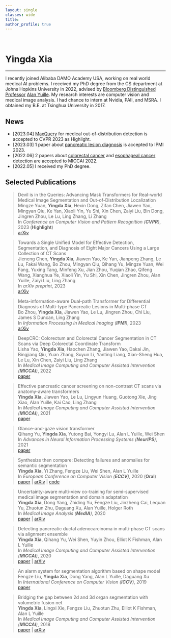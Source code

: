 ```yaml
---
layout: single
classes: wide
title:
author_profile: true
---
```


&nbsp;
# Yingda Xia
---

I recently joined Alibaba DAMO Academy USA, working on real world medical AI problems. I received my PhD degree from the CS department at Johns Hopkins University in 2022, advised by [Bloomberg Distinguished Professor](https://en.wikipedia.org/wiki/Bloomberg_Distinguished_Professorships) [Alan Yuille](https://cs.jhu.edu/~ayuille/). My research interests are computer vision and medical image analysis. I had chance to intern at Nvidia, PAII, and MSRA. I obtained my B.E. at Tsinghua University in 2017.


## News

- \[2023.04\] [MaxQuery](https://arxiv.org/abs/2304.00212) for medical out-of-distribution detection is accepted to CVPR 2023 as Highlight.
- \[2023.03\] 1 paper about [pancreatic lesion diagnosis](https://arxiv.org/abs/2303.00942) is accepted to IPMI 2023.
- \[2022.06\] 2 papers about [colorectal cancer](https://link.springer.com/chapter/10.1007/978-3-031-16437-8_54) and [esophageal cancer](https://link.springer.com/chapter/10.1007/978-3-031-16437-8_33) detection are accepted to MICCAI 2022.
- \[2022.05\] I received my PhD degree.

## Selected Publications

> Devil is in the Queries: Advancing Mask Transformers for Real-world Medical Image Segmentation and Out-of-Distribution Localization  
> Mingze Yuan, **Yingda Xia**, Hexin Dong, Zifan Chen, Jiawen Yao, Mingyan Qiu, Ke Yan, Xiaoli Yin, Yu Shi, Xin Chen, Zaiyi Liu, Bin Dong, Jingren Zhou, Le Lu, Ling Zhang, Li Zhang  
> In *Conference on Computer Vision and Pattern Recognition (**CVPR**)*, 2023 (**Highlight**)  
> [arXiv](https://arxiv.org/abs/2304.00212)  

> Towards a Single Unified Model for Effective Detection, Segmentation, and Diagnosis of Eight Major Cancers Using a Large Collection of CT Scans  
> Jieneng Chen, **Yingda Xia**, Jiawen Yao, Ke Yan, Jianpeng Zhang, Le Lu, Fakai Wang, Bo Zhou, Mingyan Qiu, Qihang Yu, Mingze Yuan, Wei Fang, Yuxing Tang, Minfeng Xu, Jian Zhou, Yuqian Zhao, Qifeng Wang, Xianghua Ye, Xiaoli Yin, Yu Shi, Xin Chen, Jingren Zhou, Alan Yuille, Zaiyi Liu, Ling Zhang  
> In *arXiv preprint*, 2023  
> [arXiv](https://arxiv.org/abs/2301.12291)  

> Meta-information-aware Dual-path Transformer for Differential Diagnosis of Multi-type Pancreatic Lesions in Multi-phase CT  
> Bo Zhou, **Yingda Xia**, Jiawen Yao, Le Lu, Jingren Zhou, Chi Liu, James S Duncan, Ling Zhang  
> In *Information Processing In Medical Imaging (**IPMI**)*, 2023  
> [arXiv](https://arxiv.org/abs/2303.00942)  

> DeepCRC: Colorectum and Colorectal Cancer Segmentation in CT Scans via Deep Colorectal Coordinate Transform  
> Lisha Yao, **Yingda Xia**, Haochen Zhang, Jiawen Yao, Dakai Jin, Bingjiang Qiu, Yuan Zhang, Suyun Li, Yanting Liang, Xian-Sheng Hua, Le Lu, Xin Chen, Zaiyi Liu, Ling Zhang  
> In *Medical Image Computing and Computer Assisted Intervention (**MICCAI**)*, 2022  
> [paper](https://link.springer.com/chapter/10.1007/978-3-031-16437-8_54)  

> Effective pancreatic cancer screening on non-contrast CT scans via anatomy-aware transformers  
> **Yingda Xia**, Jiawen Yao, Le Lu, Lingyun Huang, Guotong Xie, Jing Xiao, Alan Yuille, Kai Cao, Ling Zhang  
> In *Medical Image Computing and Computer Assisted Intervention (**MICCAI**)*, 2021  
> [paper](https://link.springer.com/chapter/10.1007/978-3-030-87240-3_25)  

> Glance-and-gaze vision transformer  
> Qihang Yu, **Yingda Xia**, Yutong Bai, Yongyi Lu, Alan L Yuille, Wei Shen  
> In *Advances in Neural Information Processing Systems (**NeurIPS**)*, 2021  
> [paper](https://proceedings.neurips.cc/paper/2021/file/6c524f9d5d7027454a783c841250ba71-Paper.pdf)  

> Synthesize then compare: Detecting failures and anomalies for semantic segmentation  
> **Yingda Xia**, Yi Zhang, Fengze Liu, Wei Shen, Alan L Yuille  
> In *European Conference on Computer Vision (**ECCV**)*, 2020 (**Oral**)  
> [paper](https://link.springer.com/chapter/10.1007/978-3-030-58452-8_9) | [arXiv](https://arxiv.org/abs/2003.08440) | [code](https://github.com/YingdaXia/SynthCP)  

> Uncertainty-aware multi-view co-training for semi-supervised medical image segmentation and domain adaptation  
> **Yingda Xia**, Dong Yang, Zhiding Yu, Fengze Liu, Jinzheng Cai, Lequan Yu, Zhuotun Zhu, Daguang Xu, Alan Yuille, Holger Roth  
> In *Medical Image Analysis (**MedIA**)*, 2020  
> [paper](https://www.sciencedirect.com/science/article/abs/pii/S1361841520301304) | [arXiv](https://arxiv.org/abs/2006.16806)  

> Detecting pancreatic ductal adenocarcinoma in multi-phase CT scans via alignment ensemble  
> **Yingda Xia**, Qihang Yu, Wei Shen, Yuyin Zhou, Elliot K Fishman, Alan L Yuille  
> In *Medical Image Computing and Computer Assisted Intervention (**MICCAI**)*, 2020   
> [paper](https://link.springer.com/chapter/10.1007/978-3-030-59716-0_28) | [arXiv](https://arxiv.org/abs/2003.08441)  

> An alarm system for segmentation algorithm based on shape model  
> Fengze Liu, **Yingda Xia**, Dong Yang, Alan L Yuille, Daguang Xu  
> In *International Conference on Computer Vision (**ICCV**)*, 2019   
> [paper](https://openaccess.thecvf.com/content_ICCV_2019/papers/Liu_An_Alarm_System_for_Segmentation_Algorithm_Based_on_Shape_Model_ICCV_2019_paper.pdf)   

> Bridging the gap between 2d and 3d organ segmentation with volumetric fusion net  
> **Yingda Xia**, Lingxi Xie, Fengze Liu, Zhuotun Zhu, Elliot K Fishman, Alan L Yuille  
> In *Medical Image Computing and Computer Assisted Intervention (**MICCAI**)*, 2018   
> [paper](https://link.springer.com/chapter/10.1007/978-3-030-00937-3_51) | [arXiv](https://arxiv.org/abs/1804.00392)  
